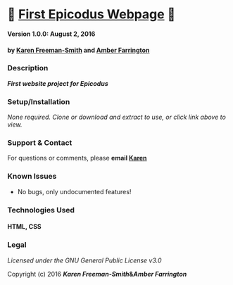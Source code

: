 # :tada: [First Epicodus Webpage](http://karenfreemansmith.github.io/first-epicodus-webpage) :balloon:

__Version 1.0.0: August 2, 2016__
#### by [Karen Freeman-Smith](http://karenfreemansmith.github.io)  and [Amber Farrington](https://github.com/NWShadowDev)

### Description
__*First website project for Epicodus*__

### Setup/Installation
*None required. Clone or download and extract to use, or click link above to view.*

### Support & Contact
For questions or comments, please __email [Karen](karenfreemansmith@gmail.com)__

### Known Issues
* No bugs, only undocumented features!

### Technologies Used
#### HTML, CSS

### Legal
*Licensed under the GNU General Public License v3.0*

Copyright (c) 2016 **_Karen Freeman-Smith_&_Amber Farrington_**
